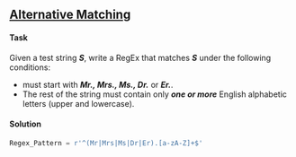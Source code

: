 ## [Alternative Matching](https://www.hackerrank.com/challenges/alternative-matching/problem)

#### Task

Given a test string ***S***, write a RegEx that matches ***S*** under the following conditions:  

-  must start with ***Mr., Mrs., Ms., Dr.*** or ***Er.***.  
- The rest of the string must contain only ***one or more*** English alphabetic letters (upper and lowercase).

#### Solution

```python
Regex_Pattern = r'^(Mr|Mrs|Ms|Dr|Er).[a-zA-Z]+$'
```

